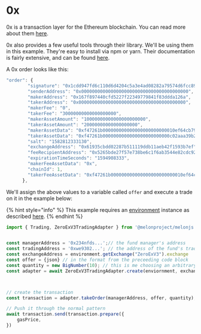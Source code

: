 # 0x

0x is a transaction layer for the Ethereum blockchain. You can read more about them [here](https://0x.org/why). 

0x also provides a few useful tools through their library. We'll be using them in this example. They're easy to install via npm or yarn. Their documentation is fairly extensive, and can be found [here](https://0x.org/docs/tools/0x.js/v9.1.5).

A 0x order looks like this:

```javascript
"order": {
        "signature": "0x1cdd947fd6c110d6d4204c5a3e4ad08282a79574d6fcc89e0782a2bf003a92042833fc2efd2435c89bc1ad3074ed9b1df1cc37ba8399305c84002040deca4226e002",
        "senderAddress": "0x0000000000000000000000000000000000000000",
        "makerAddress": "0x167f897440cfd5227f22349779841f83ddda126a",
        "takerAddress": "0x0000000000000000000000000000000000000000",
        "makerFee": "0",
        "takerFee": "30000000000000000000",
        "makerAssetAmount": "10000000000000000000000",
        "takerAssetAmount": "20000000000000000000",
        "makerAssetData": "0xf47261b000000000000000000000000010ef64cb79fd4d75d4aa7e8502d95c42124e434b",
        "takerAssetData": "0xf47261b0000000000000000000000000c02aaa39b223fe8d0a0e5c4f27ead9083c756cc2",
        "salt": "1582812333130",
        "exchangeAddress": "0x61935cbdd02287b511119ddb11aeb42f1593b7ef",
        "feeRecipientAddress": "0x5265bde27f57e738be6c1f6ab3544e82cdc92a8f",
        "expirationTimeSeconds": "1594908333",
        "makerFeeAssetData": "0x",
        "chainId": 1,
        "takerFeeAssetData": "0xf47261b000000000000000000000000010ef64cb79fd4d75d4aa7e8502d95c42124e434b"
      },
```

We'll  assign the above values to a variable called `offer` and execute a trade on it in the example below:

{% hint style="info" %}
This example requires an [environment](../../building-blocks/environment/) instance as described [here](../../building-blocks/environment/).
{% endhint %}

```javascript
import { Trading, ZeroExV3TradingAdapter } from '@melonproject/melonjs';


const managerAddress = '0x234nfds...';// the fund manager's address
const tradingAddress = '0xwe9302...'; // the address of the fund's trading contract
const exchangeAddress = environment.getExchange("ZeroExV3").exchange
const offer = {json} // in the format from the preceeding code block
const quantity = new BigNumber(10); // this is me choosing an arbitrary amount; you'll dictate the number of makerAssets to swap for takerAssets
const adapter = await ZeroExV3TradingAdapter.create(enviornment, exchange, trading)



// create the transaction
const transaction = adapter.takeOrder(managerAddress, offer, quantity);

// Push it through the normal pattern
await transaction.send(transaction.prepare({
    gasPrice,
})
```


